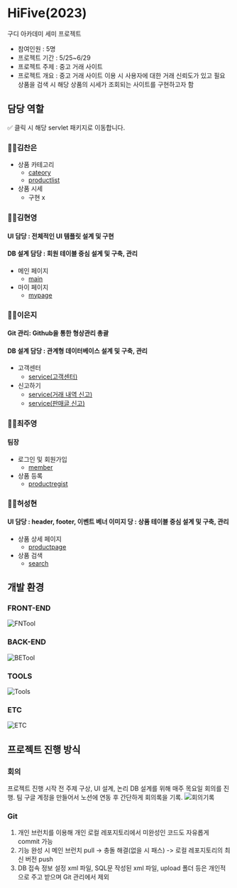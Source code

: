 # HiFive(2023)
구디 아카데미 세미 프로젝트
* 참여인원 : 5명
* 프로젝트 기간 : 5/25~6/29
* 프로젝트 주제 : 중고 거래 사이트
* 프로젝트 개요 : 중고 거래 사이트 이용 시 사용자에 대한 거래 신뢰도가 있고 필요 상품을 검색 시 해당 상품의 시세가 조회되는 사이트를 구현하고자 함
## 담당 역할
✅ 클릭 시 해당 servlet 패키지로 이동합니다.
### 👨‍💻김찬은
* 상품 카테고리
  * [cateory](https://github.com/leebib1/SemiProject_GDJ64/tree/main/semi-hifive/src/main/java/com/semi/category)
  * [productlist](https://github.com/leebib1/SemiProject_GDJ64/tree/main/semi-hifive/src/main/java/com/semi/productlist)
* 상품 시세
  * 구현 x
### 👩‍💻김현영
#### UI 담당 : 전체적인 UI 템플릿 설계 및 구현
#### DB 설계 담당 : 회원 테이블 중심 설계 및 구축, 관리
* 메인 페이지
  * [main](https://github.com/leebib1/SemiProject_GDJ64/tree/main/semi-hifive/src/main/java/com/semi/main)
* 마이 페이지
  * [mypage](https://github.com/leebib1/SemiProject_GDJ64/tree/main/semi-hifive/src/main/java/com/semi/mypage)
### 👩‍💻이은지
#### Git 관리: Github을 통한 형상관리 총괄
#### DB 설계 담당 : 관계형 데이터베이스 설계 및 구축, 관리
* 고객센터
  * [service(고객센터)](https://github.com/leebib1/SemiProject_GDJ64/tree/main/semi-hifive/src/main/java/com/semi/sc/board/controller)
* 신고하기
  * [service(거래 내역 신고)](https://github.com/leebib1/SemiProject_GDJ64/tree/main/semi-hifive/src/main/java/com/semi/sc/inquiry/controller)
  * [service(판매글 신고)](https://github.com/leebib1/SemiProject_GDJ64/tree/main/semi-hifive/src/main/java/com/semi/sc/report/controller)
### 👨‍💻최주영
#### 팀장
* 로그인 및 회원가입
  * [member](https://github.com/leebib1/SemiProject_GDJ64/tree/main/semi-hifive/src/main/java/com/semi/member)
* 상품 등록
  * [productregist](https://github.com/leebib1/SemiProject_GDJ64/tree/main/semi-hifive/src/main/java/com/semi/productregist)
### 👨‍💻허성현
#### UI 담당 : header, footer, 이벤트 베너 이미지 당 : 상품 테이블 중심 설계 및 구축, 관리
* 상품 상세 페이지
  * [productpage](https://github.com/leebib1/SemiProject_GDJ64/tree/main/semi-hifive/src/main/java/com/semi/productpage)
* 상품 검색
  * [search](https://github.com/leebib1/SemiProject_GDJ64/tree/main/semi-hifive/src/main/java/com/semi/search)
## 개발 환경
### FRONT-END
![FNTool](https://github.com/leebib1/SemiProject_GDJ64/assets/128957257/c1fb4ad1-9ac4-46b5-8509-d89360268fd6)
### BACK-END
![BETool](https://github.com/leebib1/SemiProject_GDJ64/assets/128957257/32d9f5f6-b55e-4316-88a7-537d754a5758)
### TOOLS
![Tools](https://github.com/leebib1/SemiProject_GDJ64/assets/128957257/939e1151-2809-4638-b37a-4407b4fee9cb)
### ETC
![ETC](https://github.com/leebib1/SemiProject_GDJ64/assets/128957257/78cc4589-38f4-48a2-a8d2-67a1450ee3d3)

## 프로젝트 진행 방식
### 회의
프로젝트 진행 시작 전 주제 구상, UI 설계, 논리 DB 설계를 위해 매주 목요일 회의를 진행.
팀 구글 계정을 만들어서 노션에 연동 후 간단하게 회의록을 기록.
![회의기록](https://github.com/leebib1/SemiProject_GDJ64/assets/128957257/779d08e7-5748-4ebe-8dc5-ae2d31f774d3)
### Git
1. 개인 브런치를 이용해 개인 로컬 레포지토리에서 미완성인 코드도 자유롭게 commit 가능
2. 기능 완성 시 메인 브런치 pull -> 충돌 해결(없을 시 패스) -> 로컬 레포지토리의 최신 버전 push
3. DB 접속 정보 설정 xml 파일, SQL문 작성된 xml 파일, upload 폴더 등은 개인적으로 주고 받으며 Git 관리에서 제외
